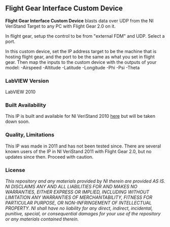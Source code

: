 ## Flight Gear Interface Custom Device ##

**Flight Gear Interface Custom Device** blasts data over UDP from the NI VeriStand Target to any PC with Flight Gear 2.0 on it.

In flight gear, setup the control to be from "external FDM" and UDP. Select a port.

In this custom device, set the IP address target to be the machine that is hosting flight gear, and the port to be the same as what you set in flight gear. Then map the inputs to the custom device with the outputs of your model:
-Airspeed
-Altitude
-Latitude
-Longitude
-Phi
-Psi
-Theta

### LabVIEW Version ###

LabVIEW 2010

### Built Availability ###

This IP is built and available for NI VeriStand 2010 [here](http://www.ni.com/example/31364/en/) but will be taken down soon.

### Quality, Limitations ###

This IP was made in 2011 and has not been tested since. There are several known users of the IP in NI VeriStand 2011 with Flight Gear 2.0, but no updates since then. Proceed with caution.

### License ###

*This repository and any materials provided by NI therein are provided AS IS. NI DISCLAIMS ANY AND ALL LIABILITIES FOR AND MAKES NO WARRANTIES, EITHER EXPRESS OR IMPLIED, INCLUDING WITHOUT LIMITATION ANY WARRANTIES OF MERCHANTABILITY, FITNESS FOR  PARTICULAR PURPOSE, OR NON-INFRINGEMENT OF INTELLECTUAL PROPERTY. NI shall have no liability for any direct, indirect, incidental, punitive, special, or consequential damages for your use of the repository or any materials contained therein.*

